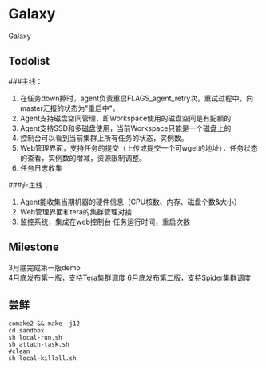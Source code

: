 # Galaxy
Galaxy

## Todolist
###主线：
1. 在任务down掉时，agent负责重启FLAGS_agent_retry次，重试过程中，向master汇报的状态为"重启中"。
2. Agent支持磁盘空间管理，即Workspace使用的磁盘空间是有配额的
3. Agent支持SSD和多磁盘使用，当前Workspace只能是一个磁盘上的
4. 控制台可以看到当前集群上所有任务的状态，实例数。
5. Web管理界面，支持任务的提交（上传或提交一个可wget的地址），任务状态的查看，实例数的增减，资源限制调整。
6. 任务日志收集

###非主线：
1. Agent能收集当期机器的硬件信息（CPU核数、内存、磁盘个数&大小）
2. Web管理界面和tera的集群管理对接
3. 监控系统，集成在web控制台
   任务运行时间，重启次数

## Milestone
3月底完成第一版demo  
4月底发布第一版，支持Tera集群调度
6月底发布第二版，支持Spider集群调度

## 尝鲜
```
comake2 && make -j12
cd sandbox
sh local-run.sh
sh attach-task.sh
#clean
sh local-killall.sh
```
